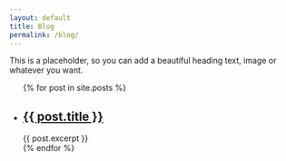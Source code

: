 ```yaml
---
layout: default
title: Blog
permalink: /blog/
---
```


This is a placeholder, so you can add a beautiful heading text, image or whatever you want.

<ul>
  {% for post in site.posts %}
    <li>
      <h2><a href="{{ post.url }}">{{ post.title }}</a></h2>
      {{ post.excerpt }}
    </li>
  {% endfor %}
</ul>
